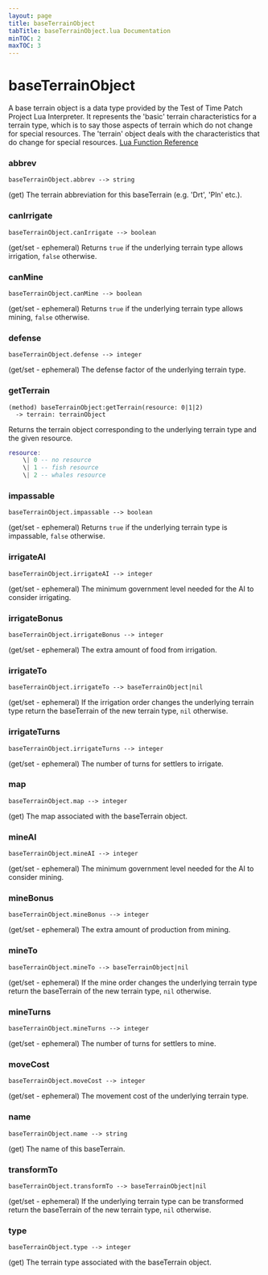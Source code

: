 ```yaml
---
layout: page
title: baseTerrainObject
tabTitle: baseTerrainObject.lua Documentation
minTOC: 2
maxTOC: 3
---
```


# baseTerrainObject

A base terrain object is a data type provided by the Test of Time Patch Project Lua Interpreter. It represents the 'basic' terrain characteristics for a terrain type, which is to say those aspects of terrain which do not change for special resources. The 'terrain' object deals with the characteristics that do change for special resources.
[Lua Function Reference](https://forums.civfanatics.com/threads/totpp-lua-function-reference.557527/#baseterrain)



### abbrev
```
baseTerrainObject.abbrev --> string
```
(get) The terrain abbreviation for this baseTerrain (e.g. 'Drt', 'Pln' etc.).



### canIrrigate
```
baseTerrainObject.canIrrigate --> boolean
```
(get/set - ephemeral) Returns `true` if the underlying terrain type allows irrigation, `false` otherwise.



### canMine
```
baseTerrainObject.canMine --> boolean
```
(get/set - ephemeral) Returns `true` if the underlying terrain type allows mining, `false` otherwise.



### defense
```
baseTerrainObject.defense --> integer
```
(get/set - ephemeral) The defense factor of the underlying terrain type.



### getTerrain
```
(method) baseTerrainObject:getTerrain(resource: 0|1|2)
  -> terrain: terrainObject
```
Returns the terrain object corresponding to the underlying terrain type and the given resource.

```lua
resource:
    \| 0 -- no resource
    \| 1 -- fish resource
    \| 2 -- whales resource
```



### impassable
```
baseTerrainObject.impassable --> boolean
```
(get/set - ephemeral) Returns `true` if the underlying terrain type is impassable, `false` otherwise.



### irrigateAI
```
baseTerrainObject.irrigateAI --> integer
```
(get/set - ephemeral) The minimum government level needed for the AI to consider irrigating.



### irrigateBonus
```
baseTerrainObject.irrigateBonus --> integer
```
(get/set - ephemeral) The extra amount of food from irrigation.



### irrigateTo
```
baseTerrainObject.irrigateTo --> baseTerrainObject|nil
```
(get/set - ephemeral) If the irrigation order changes the underlying terrain type return the baseTerrain of the new terrain type, `nil` otherwise.



### irrigateTurns
```
baseTerrainObject.irrigateTurns --> integer
```
(get/set - ephemeral) The number of turns for settlers to irrigate.



### map
```
baseTerrainObject.map --> integer
```
(get) The map associated with the baseTerrain object.



### mineAI
```
baseTerrainObject.mineAI --> integer
```
(get/set - ephemeral) The minimum government level needed for the AI to consider mining.



### mineBonus
```
baseTerrainObject.mineBonus --> integer
```
(get/set - ephemeral) The extra amount of production from mining.



### mineTo
```
baseTerrainObject.mineTo --> baseTerrainObject|nil
```
(get/set - ephemeral) If the mine order changes the underlying terrain type return the baseTerrain of the new terrain type, `nil` otherwise.



### mineTurns
```
baseTerrainObject.mineTurns --> integer
```
(get/set - ephemeral) The number of turns for settlers to mine.



### moveCost
```
baseTerrainObject.moveCost --> integer
```
(get/set - ephemeral) The movement cost of the underlying terrain type.



### name
```
baseTerrainObject.name --> string
```
(get) The name of this baseTerrain.



### transformTo
```
baseTerrainObject.transformTo --> baseTerrainObject|nil
```
(get/set - ephemeral) If the underlying terrain type can be transformed return the baseTerrain of the new terrain type, `nil` otherwise.



### type
```
baseTerrainObject.type --> integer
```
(get) The terrain type associated with the baseTerrain object.





